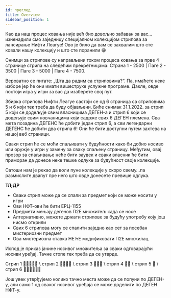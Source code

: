 ```yaml
---
id: преглед
title: Overview
sidebar_position: 1
---
```


Као да наш процес ковања није већ био довољно забаван за вас... изненадили смо заједницу специјалном колекцијом стрипова за лансирање Нифти Леагуе! Ово је било да вам се захвалим што сте ковали нашу колекцију и што сте поранили 😁

Снимци за стрипове су направљени током процеса ковања за прве 4 странице стрипа на следећим прекретницама: Страна 1 - 2500 | Паге 2 - 3500 | Паге 3 - 5000 | Паге 4 - 7500.

Вероватно се питате: „Шта да радим са стриповима?“. Па, имаћете неке изборе јер ће они имати вишеструке услужне програме. Дакле, овде постоји игра у игри за вас да изаберете свој пут.

Збирка стрипова Нифти Леагуе састоји се од 6 страница са стриповима 5 и 6 који тек треба да буду објављени. Биће снимак 31.1.2022. за стрип 5 који се додељује свим власницима ДЕГЕН-а и стрип 6 који се додељује свим новчаницима који садрже свих 6 ДЕГЕН племена. Сва мета позадина ДЕГЕНС ће добити један стрип 6, а сви легендарни ДЕГЕНС ће добити два стрипа 6! Они ће бити доступни путем захтева на нашој веб страници.

Сваки стрип ће се моћи спаљивати у будућности како би добио носиво или оружје у игри у замену за сваку спаљену страницу. Међутим, овај прозор за спаљивање неће бити заувек и сваки власник ће бити приморан да донесе неке тешке одлуке за будућност своје колекције.

Сатоши нам је рекао да воли пуне колекције у скоро свему…па размислите двапут пре него што овде донесете превише одлука.

**ТЛ;ДР**

- Сваки стрип може да се спали за предмет који се може носити у игри
- Ови НФТ-ови ће бити ЕРЦ-1155
- Предмети мењају дегенов П2Е множитељ када се носе
- Алтернативно, можете држати стрипове за будућу употребу коју још нисмо открили
- Свих 6 стрипова могу се спалити заједно као сет за посебан мистериозни предмет
- Ова мистериозна ставка НЕЋЕ модификовати П2Е множилац

Испод је приказ јачине носивог множитеља за сваки одговарајући носиви уређај. Тачне стопе тек треба да се утврде.

Стрип 1 💪💪💪💪💪 \ стрип 2 💪💪💪💪 \ стрип 3 💪💪💪 \ стрип 4 💪💪 \ стрип 5 💪 \ стрип 6 💪💪💪💪💪💪


Још увек утврђујемо колико тачно места може да се попуни по ДЕГЕН-у, али само 1 од сваког носивог уређаја се може доделити по ДЕГЕН НФТ-у. 
